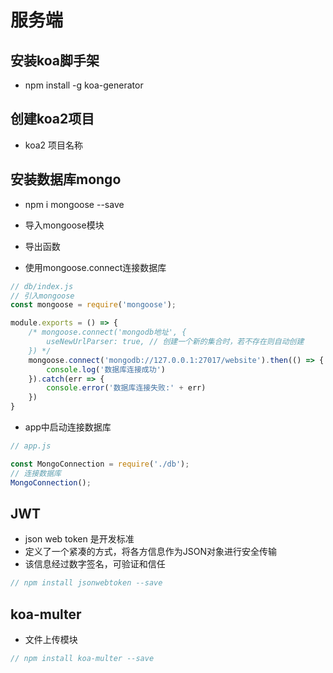 <!--
 * @Author: xudan
 * @Date: 2024-07-04 19:58:05
 * @LastEditors: xudan
 * @LastEditTime: 2024-07-18 16:43:32
 * @Description: readme.md
 * Contact Information: E-mail: xudan@gmail.com
 * Copyright (c) 2024 by xudan@gmail.com, All Rights Reserved. 
-->
# 服务端

## 安装koa脚手架

- npm install -g koa-generator

## 创建koa2项目

- koa2 项目名称

## 安装数据库mongo

- npm i mongoose --save

- 导入mongoose模块
- 导出函数
- 使用mongoose.connect连接数据库

```javascript
// db/index.js
// 引入mongoose
const mongoose = require('mongoose');

module.exports = () => {
    /* mongoose.connect('mongodb地址', {
        useNewUrlParser: true, // 创建一个新的集合时，若不存在则自动创建
    }) */
    mongoose.connect('mongodb://127.0.0.1:27017/website').then(() => {
        console.log('数据库连接成功')
    }).catch(err => {
        console.error('数据库连接失败:' + err)
    })
}
```

- app中启动连接数据库
```javascript
// app.js

const MongoConnection = require('./db');
// 连接数据库
MongoConnection();
```


## JWT

- json web token 是开发标准
- 定义了一个紧凑的方式，将各方信息作为JSON对象进行安全传输
- 该信息经过数字签名，可验证和信任

```javascript
// npm install jsonwebtoken --save
```

## koa-multer
- 文件上传模块
```javascript
// npm install koa-multer --save
```